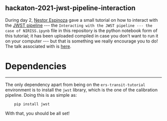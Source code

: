 hackaton-2021-jwst-pipeline-interaction
-------------------
During day 2, [Nestor Espinoza](http://nestor-espinoza.com/) gave a small tutorial on how to interact with the [JWST pipeline](https://jwst-pipeline.readthedocs.io/) --- the `Interacting with the JWST pipeline --- the case of NIRISS.ipynb` file in this repository is the python notebook form of this tutorial; it has been uploaded compiled in case you don't want to run it on your computer --- but that is something we really encourage you to do! The talk associated with is [here](https://ers-transit.github.io/pre-launch-hackathon.html).

# Dependencies
--------------

The only dependency apart from being on the `ers-transit-tutorial` environment is to install the `jwst` library, which is the one of the calibration pipeline. Doing this is as simple as:

        pip install jwst

With that, you should be all set!
